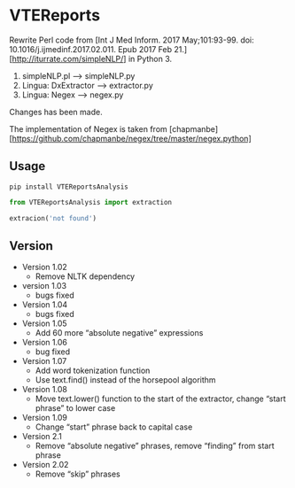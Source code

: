 # VTEReports

Rewrite Perl code from [Int J Med Inform. 2017 May;101:93-99. doi: 10.1016/j.ijmedinf.2017.02.011. Epub 2017 Feb 21.][http://iturrate.com/simpleNLP/] in Python 3. 

1. simpleNLP.pl --> simpleNLP.py
2. Lingua: DxExtractor --> extractor.py
3. Lingua: Negex --> negex.py

Changes has been made.

The implementation of Negex is taken from [chapmanbe][https://github.com/chapmanbe/negex/tree/master/negex.python]

## Usage

```Shell
pip install VTEReportsAnalysis
```


```Python
from VTEReportsAnalysis import extraction

extracion('not found')
```


## Version

* Version 1.02
	- Remove NLTK dependency
* version 1.03
	- bugs fixed
* Version 1.04
	- bugs fixed
* Version 1.05
	- Add 60 more “absolute negative” expressions
* Version 1.06
	- bug fixed
* Version 1.07
	- Add word tokenization function
	- Use text.find() instead of the horsepool algorithm
* Version 1.08
	- Move text.lower() function to the start of the extractor, change “start phrase” to lower case
* Version 1.09
	- Change “start” phrase back to capital case
* Version 2.1
	- Remove “absolute negative” phrases, remove “finding” from start phrase 
* Version 2.02
	- Remove “skip” phrases